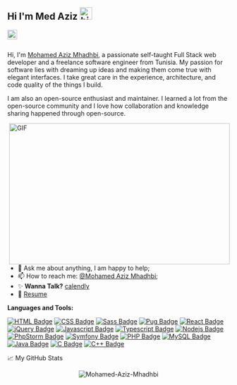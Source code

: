 ## Hi I'm Med Aziz <img src="https://user-images.githubusercontent.com/1303154/88677602-1635ba80-d120-11ea-84d8-d263ba5fc3c0.gif" width="28px" alt="hi">

<a href="https://www.linkedin.com/in/mohamedaziz-mhadhbi-1951411ba/">
  <img align="left" alt="Abhishek's LinkedIN" width="22px" src="https://raw.githubusercontent.com/peterthehan/peterthehan/master/assets/linkedin.svg" />
</a>

<br/>
<br/>

Hi, I'm [Mohamed Aziz Mhadhbi](https://blog.abhisheknaidu.tech/), a passionate self-taught Full Stack web developer and a freelance software engineer from Tunisia. My passion for software lies with dreaming up ideas and making them come true with elegant interfaces. I take great care in the experience, architecture, and code quality of the things I build.

I am also an open-source enthusiast and maintainer. I learned a lot from the open-source community and I love how collaboration and knowledge sharing happened through open-source.


  <img align="right" alt="GIF" src="https://github.com/abhisheknaiidu/abhisheknaiidu/blob/master/code.gif?raw=true" width="500" height="320" />
 <br/>

- 💬 Ask me about anything, I am happy to help;
- 📫 How to reach me: [@Mohamed Aziz Mhadhbi](https://twitter.com/MohamedAzizMha1);
- ✨ **Wanna Talk?** [calendly](https://calendly.com/mohamed-aziz-mhadhbi)
- 📝 [Resume]()

**Languages and Tools:**  

[![HTML Badge](https://img.shields.io/badge/-HTML5-E34F26?style=for-the-badge&labelColor=black&logo=HTML5&logoColor=E34F26)](#) 
[![CSS Badge](https://img.shields.io/badge/-CSS3-1572B6?style=for-the-badge&labelColor=black&logo=CSS3&logoColor=1572B6)](#) 
[![Sass Badge](https://img.shields.io/badge/-Sass-CC6699?style=for-the-badge&labelColor=black&logo=Sass&logoColor=CC6699)](#) 
[![Pug Badge](https://img.shields.io/badge/-Pug-A86454?style=for-the-badge&labelColor=black&logo=Pug&logoColor=A86454)](#) 
[![React Badge](https://img.shields.io/badge/-React-61DBFB?style=for-the-badge&labelColor=black&logo=react&logoColor=61DBFB)](#) 
[![jQuery Badge](https://img.shields.io/badge/-jQuery-0769AD?style=for-the-badge&labelColor=black&logo=jQuery&logoColor=0769AD)](#) 
[![Javascript Badge](https://img.shields.io/badge/-Javascript-F0DB4F?style=for-the-badge&labelColor=black&logo=javascript&logoColor=F0DB4F)](#) 
[![Typescript Badge](https://img.shields.io/badge/-Typescript-007acc?style=for-the-badge&labelColor=black&logo=typescript&logoColor=007acc)](#)
[![Nodejs Badge](https://img.shields.io/badge/-Node_js-3C873A?style=for-the-badge&labelColor=black&logo=node.js&logoColor=3C873A)](#)
[![PhpStorm Badge](https://img.shields.io/badge/-PhpStorm-000000?style=for-the-badge&labelColor=black&logo=PhpStorm&logoColor=)](#)
[![Symfony Badge](https://img.shields.io/badge/-Symfony-000000?style=for-the-badge&labelColor=black&logo=Symfony&logoColor=FFFF)](#)
[![PHP Badge](https://img.shields.io/badge/-PHP-777BB4?style=for-the-badge&labelColor=black&logo=PHP&logoColor=V)](#)
[![MySQL Badge](https://img.shields.io/badge/-MySQL-4479A1?style=for-the-badge&labelColor=black&logo=MySQL&logoColor=4479A1)](#)
[![Java Badge](https://img.shields.io/badge/-Java-007396?style=for-the-badge&labelColor=black&logo=Java&logoColor=007396)](#)
[![C Badge](https://img.shields.io/badge/-C_Language-A8B9CC?style=for-the-badge&labelColor=black&logo=C&logoColor=A8B9CC)](#) 
[![C++ Badge](https://img.shields.io/badge/-C++_Language-00599C?style=for-the-badge&labelColor=black&logo=C&logoColor=00599C)](#) 



📈 My GitHub Stats

<p align="center"> <img src="https://github-readme-stats.vercel.app/api?username=Mohamed-Aziz-Mhadhbi&show_icons=true&theme=gotham" alt="Mohamed-Aziz-Mhadhbi" />




